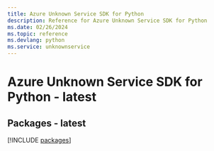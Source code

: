 ```yaml
---
title: Azure Unknown Service SDK for Python
description: Reference for Azure Unknown Service SDK for Python
ms.date: 02/26/2024
ms.topic: reference
ms.devlang: python
ms.service: unknownservice
---
```

# Azure Unknown Service SDK for Python - latest
## Packages - latest
[!INCLUDE [packages](unknown-service-index.md)]